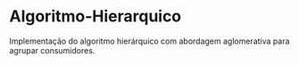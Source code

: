 # Algoritmo-Hierarquico
Implementação do algoritmo hierárquico com abordagem aglomerativa para agrupar consumidores.
